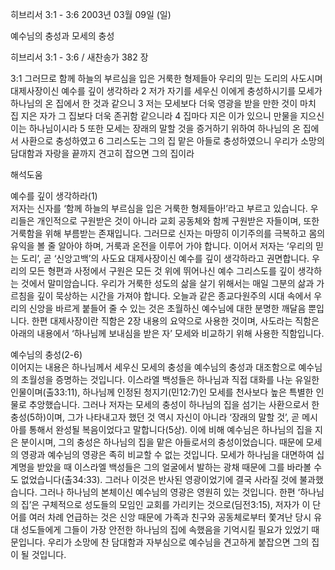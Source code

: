 히브리서 3:1 - 3:6 
2003년 03월 09일 (일)

예수님의 충성과 모세의 충성



히브리서 3:1 - 3:6 / 새찬송가 382 장


3:1 그러므로 함께 하늘의 부르심을 입은 거룩한 형제들아 우리의 믿는 도리의 사도시며 대제사장이신 예수를 깊이 생각하라 
2 저가 자기를 세우신 이에게 충성하시기를 모세가 하나님의 온 집에서 한 것과 같으니 
3 저는 모세보다 더욱 영광을 받을 만한 것이 마치 집 지은 자가 그 집보다 더욱 존귀함 같으니라 
4 집마다 지은 이가 있으니 만물을 지으신 이는 하나님이시라 
5 또한 모세는 장래의 말할 것을 증거하기 위하여 하나님의 온 집에서 사환으로 충성하였고 
6 그리스도는 그의 집 맡은 아들로 충성하였으니 우리가 소망의 담대함과 자랑을 끝까지 견고히 잡으면 그의 집이라

해석도움





예수를 깊이 생각하라(1)  
저자는 신자를 ‘함께 하늘의 부르심을 입은 거룩한 형제들아!’라고 부르고 있습니다. 우리들은 개인적으로 구원받은 것이 아니라 교회 공동체와 함께 구원받은 자들이며, 또한 거룩함을 위해 부름받는 존재입니다. 그러므로 신자는 마땅히 이기주의를 극복하고 몸의 유익을 볼 줄 알아야 하며, 거룩과 온전을 이루어 가야 합니다. 이어서 저자는 ‘우리의 믿는 도리’, 곧 ‘신앙고백’의 사도요 대제사장이신 예수를 깊이 생각하라고 권면합니다. 우리의 모든 형편과 사정에서 구원은 모든 것 위에 뛰어나신 예수 그리스도를 깊이 생각하는 것에서 말미암습니다. 우리가 거룩한 성도의 삶을 살기 위해서는 매일 그분의 삶과 가르침을 깊이 묵상하는 시간을 가져야 합니다. 오늘과 같은 종교다원주의 시대 속에서 우리의 신앙을 바르게 붙들어 줄 수 있는 것은 초월하신 예수님에 대한 분명한 깨달음 뿐입니다. 한편 대제사장이란 직함은 2장 내용의 요약으로 사용한 것이며, 사도라는 직함은 아래의 내용에서 ‘하나님께 보내심을 받은 자’ 모세와 비교하기 위해 사용한 직함입니다. 

예수님의 충성(2-6)  
이어지는 내용은 하나님께서 세우신 모세의 충성을 예수님의 충성과 대조함으로 예수님의 초월성을 증명하는 것입니다. 이스라엘 백성들은 하나님과 직접 대화를 나눈 유일한 인물이며(출33:11), 하나님께 인정된 청지기(민12:7)인 모세를 천사보다 높은 특별한 인물로 추앙했습니다. 그러나 저자는 모세의 충성이 하나님의 집을 섬기는 사환으로서 한 충성(5하)이며, 그가 나타내고자 했던 것 역시 자신이 아니라 ‘장래의 말할 것’, 곧 메시아를 통해서 완성될 복음이었다고 말합니다(5상). 이에 비해 예수님은 하나님의 집을 지은 분이시며, 그의 충성은 하나님의 집을 맡은 아들로서의 충성이었습니다. 때문에 모세의 영광과 예수님의 영광은 족히 비교할 수 없는 것입니다. 모세가 하나님을 대면하여 십계명을 받았을 때 이스라엘 백성들은 그의 얼굴에서 발하는 광채 때문에 그를 바라볼 수도 없었습니다(출34:33). 그러나 이것은 반사된 영광이었기에 결국 사라질 것에 불과했습니다. 그러나 하나님의 본체이신 예수님의 영광은 영원히 있는 것입니다. 한편 ‘하나님의 집’은 구체적으로 성도들의 모임인 교회를 가리키는 것으로(딤전3:15), 저자가 이 단어를 여러 차례 언급하는 것은 신앙 때문에 가족과 친구와 공동체로부터 쫓겨난 당시 유대 성도들에게 그들이 가장 안전한 하나님의 집에 속했음을 기억시킬 필요가 있었기 때문입니다. 우리가 소망에 찬 담대함과 자부심으로 예수님을 견고하게 붙잡으면 그의 집이 될 것입니다.